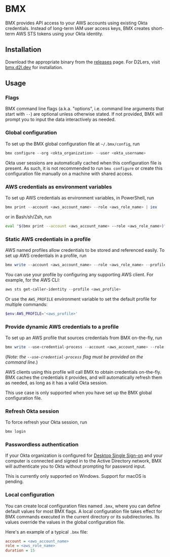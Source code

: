 # BMX

BMX provides API access to your AWS accounts using existing Okta credentials. Instead of long-term IAM user access keys, BMX creates short-term AWS STS tokens using your Okta identity.

## Installation

Download the appropriate binary from the [releases](https://github.com/Brightspace/bmx/releases) page. For D2Lers, visit [bmx.d2l.dev](https://bmx.d2l.dev) for installation.


## Usage

### Flags

BMX command line flags (a.k.a. "options", i.e. command line arguments that start with `--`) are optional unless otherwise stated.
If not provided, BMX will prompt you to input the data interactively as needed.

### Global configuration

To set up the BMX global configuration file at `~/.bmx/config`, run

```PowerShell
bmx configure --org <okta_organization> --user <okta_username>
```

Okta user sessions are automatically cached when this configuration file is present.
As such, it is not recommended to run `bmx configure` or create this configuration file manually on a machine with shared access.

### AWS credentials as environment variables

To set up AWS credentials as environment variables, in PowerShell, run

```PowerShell
bmx print --account <aws_account_name> --role <aws_role_name> | iex
```

or in Bash/sh/Zsh, run

```Bash
eval "$(bmx print --account <aws_account_name> --role <aws_role_name>)"
```

### Static AWS credentials in a profile

AWS named profiles allow credentials to be stored and referenced easily. To set up AWS credentials in a profile, run

```Powershell
bmx write --account <aws_account_name> --role <aws_role_name> --profile <aws_profile>
```

You can use your profile by configuring any supporting AWS client. For example, for the AWS CLI:

```Powershell
aws sts get-caller-identity --profile <aws_profile>
```

Or use the `AWS_PROFILE` environment variable to set the default profile for multiple commands:

```Powershell
$env:AWS_PROFILE='<aws_profile>'
```

### Provide dynamic AWS credentials to a profile

To set up an AWS profile that sources credentials from BMX on-the-fly, run

```Powershell
bmx write --use-credential-process --account <aws_account_name> --role <aws_role_name> --profile <aws_profile>
```

(_Note: the `--use-credential-process` flag must be provided on the command line._)

AWS clients using this profile will call BMX to obtain credentials on-the-fly.
BMX caches the credentials it provides, and will automatically refresh them as needed, as long as it has a valid Okta session.

This use case is only supported when you have set up the BMX global configuration file.

### Refresh Okta session

To force refresh your Okta session, run

```Powershell
bmx login
```

### Passwordless authentication

If your Okta organization is configured for [Desktop Single Sign-on](https://help.okta.com/en-us/content/topics/directory/ad-desktop-sso-main.htm)
and your computer is connected and signed in to the Active Directory network,
BMX will authenticate you to Okta without prompting for password input.

This is currently only supported on Windows. Support for macOS is pending.

### Local configuration

You can create local configuration files named `.bmx`, where you can define default values for most BMX flags.
A local configuration file takes effect for BMX commands executed in the current directory or its subdirectories.
Its values override the values in the global configuration file.

Here's an example of a typical `.bmx` file:

```ini
account = <aws_account_name>
role = <aws_role_name>
duration = 15
```
